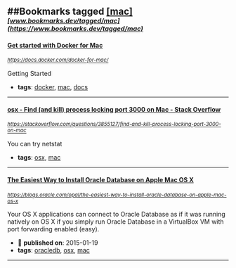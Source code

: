 ##Bookmarks tagged [[mac]](https://www.bookmarks.dev?q=[mac])
_<sup><sup>[www.bookmarks.dev/tagged/mac](https://www.bookmarks.dev/tagged/mac)</sup></sup>_
---
#### [Get started with Docker for Mac](https://docs.docker.com/docker-for-mac/)
_<sup>https://docs.docker.com/docker-for-mac/</sup>_

Getting Started
* **tags**: [docker](../tagged/docker.md), [mac](../tagged/mac.md), [docs](../tagged/docs.md)
---
#### [osx - Find (and kill) process locking port 3000 on Mac - Stack Overflow](https://stackoverflow.com/questions/3855127/find-and-kill-process-locking-port-3000-on-mac)
_<sup>https://stackoverflow.com/questions/3855127/find-and-kill-process-locking-port-3000-on-mac</sup>_

You can try netstat

* **tags**: [osx](../tagged/osx.md), [mac](../tagged/mac.md)
---
#### [The Easiest Way to Install Oracle Database on Apple Mac OS X ](https://blogs.oracle.com/opal/the-easiest-way-to-install-oracle-database-on-apple-mac-os-x)
_<sup>https://blogs.oracle.com/opal/the-easiest-way-to-install-oracle-database-on-apple-mac-os-x</sup>_

Your OS X applications can connect to Oracle Database as if it was running natively on OS X if you simply run Oracle Database in a VirtualBox VM with port forwarding enabled (easy).
* :calendar: **published on**: 2015-01-19
* **tags**: [oracledb](../tagged/oracledb.md), [osx](../tagged/osx.md), [mac](../tagged/mac.md)
---

